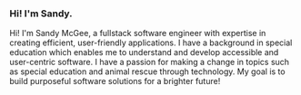 ### Hi! I'm Sandy.

Hi! I'm Sandy McGee, a fullstack software engineer with expertise in creating efficient, user-friendly applications. I have a background in special education which enables me to understand and develop accessible and user-centric software. I have a passion for making a change in topics such as special education and animal rescue through technology. My goal is to build purposeful software solutions for a brighter future!
